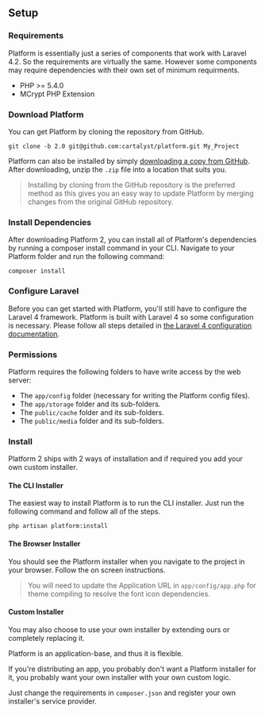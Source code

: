 ## Setup

### Requirements

Platform is essentially just a series of components that work with Laravel 4.2. So the requirements are virtually the same. However some components may require dependencies with their own set of minimum requirments.

- PHP >= 5.4.0
- MCrypt PHP Extension

### Download Platform

You can get Platform by cloning the repository from GitHub.

	git clone -b 2.0 git@github.com:cartalyst/platform.git My_Project

Platform can also be installed by simply [downloading a copy from GitHub](https://github.com/cartalyst/platform/archive/2.0.zip). After downloading, unzip the `.zip` file into a location that suits you.

> Installing by cloning from the GitHub repository is the preferred method as this gives you an easy way to update Platform by merging changes from the original GitHub repository.

### Install Dependencies

After downloading Platform 2, you can install all of Platform's dependencies by running a composer install command in your CLI. Navigate to your Platform folder and run the following command:

	composer install

### Configure Laravel

Before you can get started with Platform, you'll still have to configure the Laravel 4 framework. Platform is built with Laravel 4 so some configuration is necessary. Please follow all steps detailed in [the Laravel 4 configuration documentation](http://laravel.com/docs/installation#configuration).

### Permissions

Platform requires the following folders to have write access by the web server:

- The `app/config` folder (necessary for writing the Platform config files).
- The `app/storage` folder and its sub-folders.
- The `public/cache` folder and its sub-folders.
- The `public/media` folder and its sub-folders.

### Install

Platform 2 ships with 2 ways of installation and if required you add your own custom installer.

#### The CLI Installer

The easiest way to install Platform is to run the CLI installer. Just run the following command and follow all of the steps.

	php artisan platform:install

#### The Browser Installer

You should see the Platform installer when you navigate to the project in your browser. Follow the on screen instructions.

> You will need to update the Application URL in `app/config/app.php` for theme compiling to resolve the font icon dependencies.

#### Custom Installer

You may also choose to use your own installer by extending ours or completely replacing it.

Platform is an application-base, and thus it is flexible.

If you're distributing an app, you probably don't want a Platform installer for it, you probably want your own installer with your own custom logic.

Just change the requirements in `composer.json` and register your own installer's service provider.
